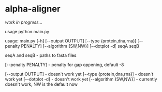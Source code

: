 # alpha-aligner

*work in progress...*

usage python main.py 

usage: main.py [-h] [--output OUTPUT] [--type {protein,dna,rna}] [--penalty PENALTY] [--algorithm {SW,NW}] [--dotplot -d] seqA seqB

seqA and seqB - paths to fasta files

[--penalty PENALTY] - penalty for gap oppening, default -8

[--output OUTPUT] - doesn't work yet
[--type {protein,dna,rna}] - doesn't work yet
[--dotplot -d] - doesn't work yet
[--algorithm {SW,NW}] - currently doesn't work, NW is the default now

